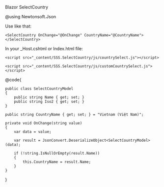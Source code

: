 ﻿Blazor SelectCountry

@using Newtonsoft.Json

Use like that:

    <SelectCountry OnChange="@OnChange" CountryName="@CountryName"></SelectCountry>


In your _Host.cshtml or Index.html file:

    <script src="_content/SSS.SelectCountry/js/countrySelect.js"></script>

    <script src="_content/SSS.SelectCountry/js/customCountrySelect.js"></script>  


@code{

    public class SelectCountryModel
    {
        public string Name { get; set; }
        public string Iso2 { get; set; }
    }
    
    public string CountryName { get; set; } = "Vietnam (Việt Nam)";

    private void OnChange(string value)
    {
        var data = value;

        var result = JsonConvert.DeserializeObject<SelectCountryModel>(data);

        if (!string.IsNullOrEmpty(result.Name))
        {
            this.CountryName = result.Name;
        }
    }

}